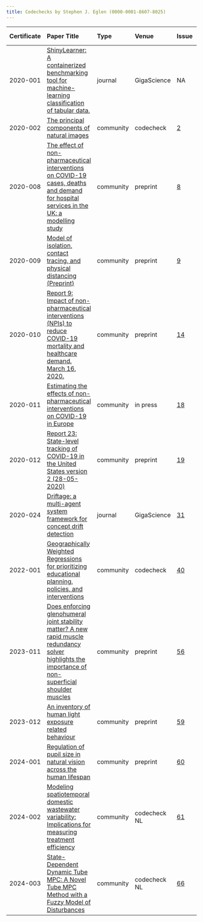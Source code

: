 ```yaml
---
title: Codechecks by Stephen J. Eglen (0000-0001-8607-8025)
---
```



|Certificate |Paper Title                                                                                                                                             |Type      |Venue        |Issue |Report                                  |Check date |
|:-------|:---------------------------------------------|:------------------|:------------------|:---|:--------------------------|:------------------|
|2020-001    |[ShinyLearner: A containerized benchmarking tool for machine-learning classification of tabular data.](https://doi.org/10.1093/gigascience/giaa026)     |journal   |GigaScience  |NA    |http://doi.org/10.5281/zenodo.3674056   |2019-02-14 |
|2020-002    |[The principal components of natural images](https://doi.org/10.1088/0954-898X_3_1_008)                                                                 |community |codecheck    |[2](https://github.com/codecheckers/register/issues/2)|http://doi.org/10.5281/zenodo.3750741   |2020-04-13 |
|2020-008    |[The effect of non-pharmaceutical interventions on COVID-19 cases, deaths and demand for hospital services in the UK: a modelling study](https://cmmid.github.io/topics/covid19/control-measures/report/uk_scenario_modelling_preprint_2020_04_01.pdf)|community |preprint     |[8](https://github.com/codecheckers/register/issues/8)|http://doi.org/10.5281/zenodo.3746024   |2020-04-09 |
|2020-009    |[Model of isolation, contact tracing, and physical distancing (Preprint)](https://cmmid.github.io/topics/covid19/reports/bbc_contact_tracing.pdf)       |community |preprint     |[9](https://github.com/codecheckers/register/issues/9)|http://doi.org/10.5281/zenodo.3767060   |2020-04-26 |
|2020-010    |[Report 9: Impact of non-pharmaceutical interventions (NPIs) to reduce COVID-19 mortality and healthcare demand. March 16, 2020. ](https://doi.org/10.25561/77482)|community |preprint     |[14](https://github.com/codecheckers/register/issues/14)|https://doi.org/10.5281/zenodo.3865491  |2020-05-29 |
|2020-011    |[Estimating the effects of non-pharmaceutical interventions on COVID-19 in Europe ](http://doi.org/10.1038/s41586-020-2405-7)                           |community |in press     |[18](https://github.com/codecheckers/register/issues/18)|https://doi.org/10.5281/zenodo.3893138  |2020-06-13 |
|2020-012    |[Report 23: State-level tracking of COVID-19 in the United States version 2 (28-05-2020) ](https://doi.org/10.25561/79231)                              |community |preprint     |[19](https://github.com/codecheckers/register/issues/19)|https://doi.org/10.5281/zenodo.3893617  |2020-06-14 |
|2020-024    |[Driftage: a multi-agent system framework for concept drift detection ](https://doi.org/10.1093/gigascience/giab030)                                    |journal   |GigaScience  |[31](https://github.com/codecheckers/register/issues/31)|https://doi.org/10.5281/zenodo.4964880  |2020-12-07 |
|2022-001    |[Geographically Weighted Regressions for prioritizing educational planning, policies, and interventions ](http://www.iiep.unesco.org/en/publication/geographically-weighted-regressions-prioritizing-educational-planning-policies-and)|community |codecheck    |[40](https://github.com/codecheckers/register/issues/40)|https://doi.org/10.5281/zenodo.6040066  |2022-01-19 |
|2023-011    |[Does enforcing glenohumeral joint stability matter? A new rapid muscle redundancy solver highlights the importance of non-superficial shoulder muscles ](https://doi.org/10.1101/2023.07.11.548542)|community |preprint     |[56](https://github.com/codecheckers/register/issues/56)|https://doi.org/10.5281/zenodo.8359199  |2023-09-18 |
|2023-012    |[An inventory of human light exposure related behaviour ](https://doi.org/10.1038/s41598-023-48241-y)                                                   |community |preprint     |[59](https://github.com/codecheckers/register/issues/59)|https://doi.org/10.5281/zenodo.10213244 |2023-11-26 |
|2024-001    |[Regulation of pupil size in natural vision across the human lifespan ](https://doi.org/10.1098/rsos.191613)                                            |community |preprint     |[60](https://github.com/codecheckers/register/issues/60)|https://doi.org/10.5281/zenodo.10823246 |2024-03-15 |
|2024-002    |[Modeling spatiotemporal domestic wastewater variability: Implications for measuring treatment efficiency](https://doi.org/10.1016/j.jenvman.2023.119680)|community |codecheck NL |[61](https://github.com/codecheckers/register/issues/61)|https://doi.org/10.5281/zenodo.FIXME    |2020-05-21 |
|2024-003    |[State-Dependent Dynamic Tube MPC: A Novel Tube MPC Method with a Fuzzy Model of Disturbances ](https://arxiv.org/pdf/2310.19997)                       |community |codecheck NL |[66](https://github.com/codecheckers/register/issues/66)|https://doi.org/10.5281/zenodo.11403956 |2024-05-30 |

